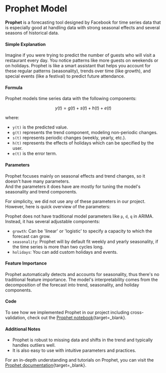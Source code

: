 # Prophet Model

**Prophet** is a forecasting tool designed by Facebook for time series data that is especially good at handling data with strong seasonal effects and several seasons of historical data.

#### Simple Explanation

Imagine if you were trying to predict the number of guests who will visit a restaurant every day. You notice patterns like more guests on weekends or on holidays. Prophet is like a smart assistant that helps you account for these regular patterns (seasonality), trends over time (like growth), and special events (like a festival) to predict future attendance.

#### Formula

Prophet models time series data with the following components:
```math
y(t) = g(t) + s(t) + h(t) + e(t)
```
where:

- `y(t)` is the predicted value.
- `g(t)` represents the trend component, modeling non-periodic changes.
- `s(t)` represents periodic changes (weekly, yearly, etc.).
- `h(t)` represents the effects of holidays which can be specified by the user.
- `e(t)` is the error term.

#### Parameters

Prophet focuses mainly on seasonal effects and trend changes, so it doesn't have many parameters.<br>
And the parameters it does have are mostly for tuning the model's seasonality and trend components. <br>

For simplicity, we did not use any of these parameters in our project.<br>
However, here is quick overview of the parameters:

Prophet does not have traditional model parameters like `p`, `d`, `q` in ARIMA. Instead, it has several adjustable components:

- `growth`: Can be 'linear' or 'logistic' to specify a capacity to which the forecast can grow.
- `seasonality`: Prophet will by default fit weekly and yearly seasonality, if the time series is more than two cycles long.
- `holidays`: You can add custom holidays and events.

#### Feature Importance

Prophet automatically detects and accounts for seasonality, thus there's no traditional feature importance. The model's interpretability comes from the decomposition of the forecast into trend, seasonality, and holiday components.

#### Code

To see how we implemented Prophet in our project including cross-validation, check out the [Prophet notebook](https://github.com/Hutto04/The-Oval-Table/blob/main/Maria-Mills/Models/Prophet/Cycle-2/Combined-Log-Transformed-Excl-Roil/prophet-1.ipynb){target=_blank}.

#### Additional Notes

- Prophet is robust to missing data and shifts in the trend and typically handles outliers well.
- It is also easy to use with intuitive parameters and practices.

For an in-depth understanding and tutorials on Prophet, you can visit the [Prophet documentation](https://facebook.github.io/prophet/docs/quick_start.html){target=_blank}.
